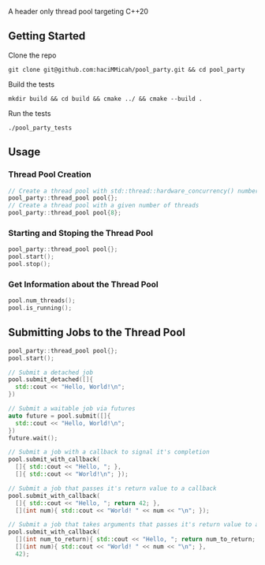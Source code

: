 A header only thread pool targeting C++20

## Getting Started
Clone the repo
```[bash]
git clone git@github.com:haciMMicah/pool_party.git && cd pool_party
```
Build the tests
```[bash]
mkdir build && cd build && cmake ../ && cmake --build .
```
Run the tests
```
./pool_party_tests
```
## Usage
### Thread Pool Creation
```cpp
// Create a thread pool with std::thread::hardware_concurrency() number of threads
pool_party::thread_pool pool{};
// Create a thread pool with a given number of threads
pool_party::thread_pool pool{8};
```
### Starting and Stoping the Thread Pool
```cpp
pool_party::thread_pool pool{};
pool.start();
pool.stop();
```
### Get Information about the Thread Pool
```cpp
pool.num_threads();
pool.is_running();
```
## Submitting Jobs to the Thread Pool
```cpp
pool_party::thread_pool pool{};
pool.start();

// Submit a detached job
pool.submit_detached([]{
  std::cout << "Hello, World!\n";
})

// Submit a waitable job via futures
auto future = pool.submit([]{
  std::cout << "Hello, World!\n";
})
future.wait();

// Submit a job with a callback to signal it's completion
pool.submit_with_callback(
  []{ std::cout << "Hello, "; },
  []{ std::cout << "World!\n"; });

// Submit a job that passes it's return value to a callback
pool.submit_with_callback(
  []{ std::cout << "Hello, "; return 42; },
  [](int num){ std::cout << "World! " << num << "\n"; });

// Submit a job that takes arguments that passes it's return value to a callback
pool.submit_with_callback(
  [](int num_to_return){ std::cout << "Hello, "; return num_to_return; },
  [](int num){ std::cout << "World! " << num << "\n"; },
  42);
```
